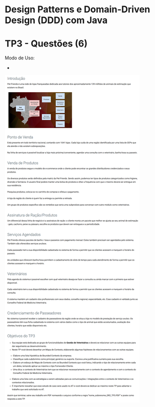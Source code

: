 # Design Patterns e Domain-Driven Design (DDD) com Java

# TP3 - Questões (6)

Modo de Uso:

-

![Descrição](documentos/enunciado_TP3.png)
